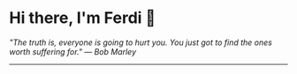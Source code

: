 <h1>Hi there, I'm Ferdi 👋</h1>

<p><em>
  "The truth is, everyone is going to hurt you. You just got to find the ones worth suffering for." — Bob Marley
</em></p>

---
